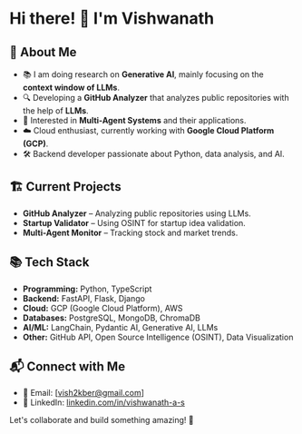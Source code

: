 # Hi there! 👋 I'm Vishwanath

## 🚀 About Me
- 📚 I am doing research on **Generative AI**, mainly focusing on the **context window of LLMs**.
- 🔍 Developing a **GitHub Analyzer** that analyzes public repositories with the help of **LLMs**.
- 🤖 Interested in **Multi-Agent Systems** and their applications.
- ☁️ Cloud enthusiast, currently working with **Google Cloud Platform (GCP)**.
- 🛠️ Backend developer passionate about Python, data analysis, and AI.

## 🏗️ Current Projects
- **GitHub Analyzer** – Analyzing public repositories using LLMs.
- **Startup Validator** – Using OSINT for startup idea validation.
- **Multi-Agent Monitor** – Tracking stock and market trends.

## 📚 Tech Stack
- **Programming:** Python, TypeScript
- **Backend:** FastAPI, Flask, Django
- **Cloud:** GCP (Google Cloud Platform), AWS 
- **Databases:** PostgreSQL, MongoDB, ChromaDB
- **AI/ML:** LangChain, Pydantic AI, Generative AI, LLMs
- **Other:** GitHub API, Open Source Intelligence (OSINT), Data Visualization

## 📬 Connect with Me
- 📧 Email: [vish2kber@gmail.com]
- 🔗 LinkedIn: [linkedin.com/in/vishwanath-a-s](https://www.linkedin.com/in/vishwanath-a-s/)

Let's collaborate and build something amazing! 🚀

